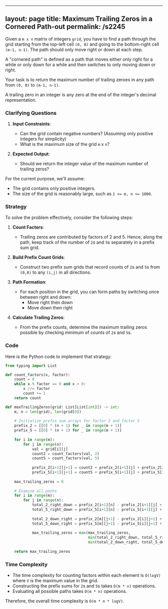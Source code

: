 
---
layout: page
title:  Maximum Trailing Zeros in a Cornered Path-out
permalink: /s2245
---

Given a `m x n` matrix of integers `grid`, you have to find a path through the grid starting from the top-left cell `(0, 0)` and going to the bottom-right cell `(m-1, n-1)`. The path should only move right or down at each step. 

A "cornered path" is defined as a path that moves either only right for a while or only down for a while and then switches to only moving down or right. 

Your task is to return the maximum number of trailing zeroes in any path from `(0, 0)` to `(m-1, n-1)`.

A trailing zero in an integer is any zero at the end of the integer's decimal representation.

### Clarifying Questions

1. **Input Constraints**:
   - Can the grid contain negative numbers? (Assuming only positive integers for simplicity)
   - What is the maximum size of the grid `m` x `n`? 

2. **Expected Output**:
   - Should we return the integer value of the maximum number of trailing zeros?

For the current purpose, we'll assume:
- The grid contains only positive integers.
- The size of the grid is reasonably large, such as `1 <= m, n <= 1000`.

### Strategy

To solve the problem effectively, consider the following steps:

1. **Count Factors**:
   - Trailing zeros are contributed by factors of 2 and 5. Hence, along the path, keep track of the number of `2`s and `5`s separately in a prefix sum grid.
   
2. **Build Prefix Count Grids**:
   - Construct two prefix sum grids that record counts of `2`s and `5`s from `(0,0)` to any `(i,j)` in all directions.

3. **Path Formation**:
   - For each position in the grid, you can form paths by switching once between right and down:
     - Move right then down
     - Move down then right

4. **Calculate Trailing Zeros**:
   - From the prefix counts, determine the maximum trailing zeros possible by checking minimum of counts of `2`s and `5`s.

### Code

Here is the Python code to implement that strategy:

```python
from typing import List

def count_factors(x, factor):
    count = 0
    while x % factor == 0 and x > 0:
        x //= factor
        count += 1
    return count

def maxTrailingZeros(grid: List[List[int]]) -> int:
    m, n = len(grid), len(grid[0])
    
    # Initialize prefix sum arrays for factor 2 and factor 5
    prefix_2 = [[0] * (n + 1) for _ in range(m + 1)]
    prefix_5 = [[0] * (n + 1) for _ in range(m + 1)]
    
    for i in range(m):
        for j in range(n):
            val = grid[i][j]
            count2 = count_factors(val, 2)
            count5 = count_factors(val, 5)
            
            prefix_2[i+1][j+1] = count2 + prefix_2[i+1][j] + prefix_2[i][j+1] - prefix_2[i][j]
            prefix_5[i+1][j+1] = count5 + prefix_5[i+1][j] + prefix_5[i][j+1] - prefix_5[i][j]
    
    max_trailing_zeros = 0
    
    # Examine all paths
    for i in range(m):
        for j in range(n):
            total_2_right_down = prefix_2[i+1][n] - prefix_2[i+1][j] + prefix_2[m][j+1] - prefix_2[i][j+1]
            total_5_right_down = prefix_5[i+1][n] - prefix_5[i+1][j] + prefix_5[m][j+1] - prefix_5[i][j+1]
            
            total_2_down_right = prefix_2[m][j+1] - prefix_2[i][j+1] + prefix_2[i+1][n] - prefix_2[i+1][j]
            total_5_down_right = prefix_5[m][j+1] - prefix_5[i][j+1] + prefix_5[i+1][n] - prefix_5[i+1][j]
            
            max_trailing_zeros = max(max_trailing_zeros, 
                                     min(total_2_right_down, total_5_right_down),
                                     min(total_2_down_right, total_5_down_right))
    
    return max_trailing_zeros
```

### Time Complexity

- The time complexity for counting factors within each element is `O(logV)` where `V` is the maximum value in the grid.
- Constructing the prefix sums for `2`s and `5`s takes `O(m * n)` operations.
- Evaluating all possible paths takes `O(m * n)` operations.

Therefore, the overall time complexity is `O(m * n * logV)`.

